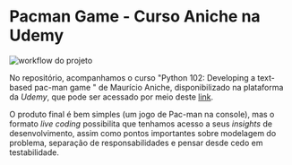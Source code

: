 # Pacman Game - Curso Aniche na Udemy

![workflow do projeto](https://github.com/vsantsal/pacman-game-aniche-udemy/actions/workflows/python-app.yml/badge.svg)

No repositório, acompanhamos o curso "Python 102: Developing a text-based pac-man game
" de Maurício Aniche, disponibilizado na plataforma da *Udemy*, que pode ser acessado por meio deste [link](https://www.udemy.com/course/python-102-developing-a-text-based-pac-man-game/).

O produto final é bem simples (um jogo de Pac-man na console), mas o formato *live coding* possibilita que tenhamos acesso a seus *insights* de desenvolvimento, assim como pontos importantes sobre modelagem do problema, separação de responsabilidades e pensar desde cedo em testabilidade.
